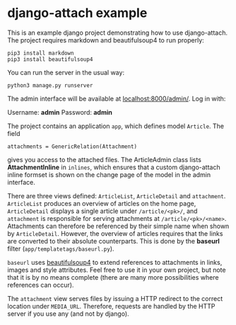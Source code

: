 django-attach example
=====================

This is an example django project demonstrating how to use django-attach.
The project requires markdown and beautifulsoup4 to run properly:

    pip3 install markdown
    pip3 install beautifulsoup4

You can run the server in the usual way:

    python3 manage.py runserver

The admin interface will be available at
[localhost:8000/admin/](http://localhost:8000/admin/). Log in with:

Username: **admin**
Password: **admin**

The project contains an application `app`, which defines model `Article`.
The field

    attachments = GenericRelation(Attachment)

gives you access to the attached files. The ArticleAdmin class lists
**AttachmentInline** in `inlines`, which ensures that a custom django-attach
inline formset is shown on the change page of the model in the admin interface.

There are three views defined: `ArticleList`, `ArticleDetail` and `attachment`.
`ArticleList` produces an overview of articles on the home page, `ArticleDetail`
displays a single article under `/article/<pk>/`, and `attachment` is
responsible for serving attachments at `/article/<pk>/<name>`. Attachments can
therefore be referenced by their simple name when shown by `ArticleDetail`.
However, the overview of articles requires that the links are converted to their
absolute counterparts. This is done by the **baseurl** filter
(`app/templatetags/baseurl.py`).

`baseurl` uses [beautifulsoup4](https://pypi.python.org/pypi/beautifulsoup4)
to extend references to attachments in links, images and style attributes.
Feel free to use it in your own project, but note that it is by no means
complete (there are many more possibilities where references can occur).

The `attachment` view serves files by issuing a HTTP redirect to the correct
location under `MEDIA_URL`. Therefore, requests are handled by the
HTTP server if you use any (and not by django).
